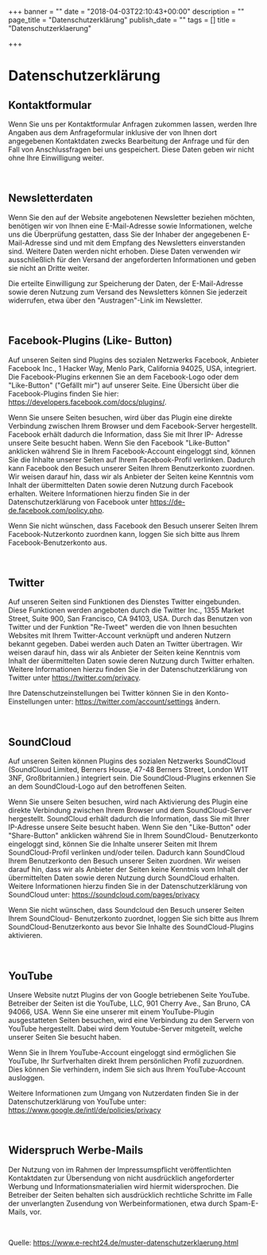 +++
banner = ""
date = "2018-04-03T22:10:43+00:00"
description = ""
page_title = "Datenschutzerklärung"
publish_date = ""
tags = []
title = "Datenschutzerklaerung"

+++
<h1>Datenschutzerkl&auml;rung</h1> <h2>Kontaktformular</h2> <p>Wenn Sie uns per Kontaktformular Anfragen zukommen lassen, werden Ihre Angaben aus dem Anfrageformular inklusive der von Ihnen dort angegebenen Kontaktdaten zwecks Bearbeitung der Anfrage und f&uuml;r den Fall von Anschlussfragen bei uns gespeichert. Diese Daten geben wir nicht ohne Ihre Einwilligung weiter.</p><p>&nbsp;</p>
 <h2>Newsletterdaten</h2> <p>Wenn Sie den auf der Website angebotenen Newsletter beziehen m&ouml;chten, ben&ouml;tigen wir von Ihnen eine E-Mail-Adresse sowie Informationen, welche uns die &Uuml;berpr&uuml;fung gestatten, dass Sie der Inhaber der angegebenen E-Mail-Adresse sind und mit dem Empfang des Newsletters einverstanden sind. Weitere Daten werden nicht erhoben. Diese Daten verwenden wir ausschlie&szlig;lich f&uuml;r den Versand der angeforderten Informationen und geben sie nicht an Dritte weiter.</p> <p>Die erteilte Einwilligung zur Speicherung der Daten, der E-Mail-Adresse sowie deren Nutzung zum Versand des Newsletters k&ouml;nnen Sie jederzeit widerrufen, etwa &uuml;ber den "Austragen"-Link im Newsletter.</p><p>&nbsp;</p> <h2>Facebook-Plugins (Like- Button)</h2> <p>Auf unseren Seiten sind Plugins des sozialen Netzwerks Facebook, Anbieter Facebook Inc., 1 Hacker Way, Menlo Park, California 94025, USA, integriert. Die Facebook-Plugins erkennen Sie an dem Facebook-Logo oder dem "Like-Button" ("Gef&auml;llt mir") auf unserer Seite. Eine &Uuml;bersicht &uuml;ber die Facebook-Plugins finden Sie hier: <a href="https://developers.facebook.com/docs/plugins/" target="_blank">https://developers.facebook.com/docs/plugins/</a>.</p> <p>Wenn Sie unsere Seiten besuchen, wird &uuml;ber das Plugin eine direkte Verbindung zwischen Ihrem Browser und dem Facebook-Server hergestellt. Facebook erh&auml;lt dadurch die Information, dass Sie mit Ihrer IP- Adresse unsere Seite besucht haben. Wenn Sie den Facebook "Like-Button" anklicken w&auml;hrend Sie in Ihrem Facebook-Account eingeloggt sind, k&ouml;nnen Sie die Inhalte unserer Seiten auf Ihrem Facebook-Profil verlinken. Dadurch kann Facebook den Besuch unserer Seiten Ihrem Benutzerkonto zuordnen. Wir weisen darauf hin, dass wir als Anbieter der Seiten keine Kenntnis vom Inhalt der &uuml;bermittelten Daten sowie deren Nutzung durch Facebook erhalten. Weitere Informationen hierzu finden Sie in der Datenschutzerkl&auml;rung von Facebook unter <a href="https://de- de.facebook.com/policy.php" target="_blank">https://de-de.facebook.com/policy.php</a>.</p> <p>Wenn Sie nicht w&uuml;nschen, dass Facebook den Besuch unserer Seiten Ihrem Facebook-Nutzerkonto zuordnen kann, loggen Sie sich bitte aus Ihrem Facebook-Benutzerkonto aus.</p><p>&nbsp;</p> <h2>Twitter</h2> <p>Auf unseren Seiten sind Funktionen des Dienstes Twitter eingebunden. Diese Funktionen werden angeboten durch die Twitter Inc., 1355 Market Street, Suite 900, San Francisco, CA 94103, USA. Durch das Benutzen von Twitter und der Funktion "Re-Tweet" werden die von Ihnen besuchten Websites mit Ihrem Twitter-Account verkn&uuml;pft und anderen Nutzern bekannt gegeben. Dabei werden auch Daten an Twitter &uuml;bertragen. Wir weisen darauf hin, dass wir als Anbieter der Seiten keine Kenntnis vom Inhalt der &uuml;bermittelten Daten sowie deren Nutzung durch Twitter erhalten. Weitere Informationen hierzu finden Sie in der Datenschutzerkl&auml;rung von Twitter unter <a href="https://twitter.com/privacy" target="_blank">https://twitter.com/privacy</a>.</p> <p>Ihre Datenschutzeinstellungen bei Twitter k&ouml;nnen Sie in den Konto-Einstellungen unter: <a href="https://twitter.com/account/settings" target="_blank">https://twitter.com/account/settings</a> &auml;ndern.</p><p>&nbsp;</p> <h2>SoundCloud</h2> <p>Auf unseren Seiten k&ouml;nnen Plugins des sozialen Netzwerks SoundCloud (SoundCloud Limited, Berners House, 47-48 Berners Street, London W1T 3NF, Gro&szlig;britannien.) integriert sein. Die SoundCloud-Plugins erkennen Sie an dem SoundCloud-Logo auf den betroffenen Seiten.</p> <p>Wenn Sie unsere Seiten besuchen, wird nach Aktivierung des Plugin eine direkte Verbindung zwischen Ihrem Browser und dem SoundCloud-Server hergestellt. SoundCloud erh&auml;lt dadurch die Information, dass Sie mit Ihrer IP-Adresse unsere Seite besucht haben. Wenn Sie den &quot;Like-Button&quot; oder &quot;Share-Button&quot; anklicken w&auml;hrend Sie in Ihrem SoundCloud- Benutzerkonto eingeloggt sind, k&ouml;nnen Sie die Inhalte unserer Seiten mit Ihrem SoundCloud-Profil verlinken und/oder teilen. Dadurch kann SoundCloud Ihrem Benutzerkonto den Besuch unserer Seiten zuordnen. Wir weisen darauf hin, dass wir als Anbieter der Seiten keine Kenntnis vom Inhalt der &uuml;bermittelten Daten sowie deren Nutzung durch SoundCloud erhalten. Weitere Informationen hierzu finden Sie in der Datenschutzerkl&auml;rung von SoundCloud unter: <a href="https://soundcloud.com/pages/privacy" target="_blank">https://soundcloud.com/pages/privacy</a></p> <p>Wenn Sie nicht w&uuml;nschen, dass Soundcloud den Besuch unserer Seiten Ihrem SoundCloud- Benutzerkonto zuordnet, loggen Sie sich bitte aus Ihrem SoundCloud-Benutzerkonto aus bevor Sie Inhalte des SoundCloud-Plugins aktivieren.</p><p>&nbsp;</p> <h2>YouTube</h2> <p>Unsere Website nutzt Plugins der von Google betriebenen Seite YouTube. Betreiber der Seiten ist die YouTube, LLC, 901 Cherry Ave., San Bruno, CA 94066, USA. Wenn Sie eine unserer mit einem YouTube-Plugin ausgestatteten Seiten besuchen, wird eine Verbindung zu den Servern von YouTube hergestellt. Dabei wird dem Youtube-Server mitgeteilt, welche unserer Seiten Sie besucht haben.</p> <p>Wenn Sie in Ihrem YouTube-Account eingeloggt sind erm&ouml;glichen Sie YouTube, Ihr Surfverhalten direkt Ihrem pers&ouml;nlichen Profil zuzuordnen. Dies k&ouml;nnen Sie verhindern, indem Sie sich aus Ihrem YouTube-Account ausloggen.</p> <p>Weitere
Informationen zum Umgang von Nutzerdaten finden Sie in der Datenschutzerkl&auml;rung von YouTube unter: <a href="https://www.google.de/intl/de/policies/privacy" target="_blank">https://www.google.de/intl/de/policies/privacy</a></p><p>&nbsp;</p> <h2>Widerspruch Werbe-Mails</h2> <p>Der Nutzung von im Rahmen der Impressumspflicht ver&ouml;ffentlichten Kontaktdaten zur &Uuml;bersendung von nicht ausdr&uuml;cklich angeforderter Werbung und Informationsmaterialien wird hiermit widersprochen. Die Betreiber der Seiten behalten sich ausdr&uuml;cklich rechtliche Schritte im Falle der unverlangten Zusendung von Werbeinformationen, etwa durch Spam-E-Mails, vor.</p><p>&nbsp;</p> <p>Quelle: <a href="https://www.e-recht24.de/muster- datenschutzerklaerung.html">https://www.e-recht24.de/muster-datenschutzerklaerung.html</a></p>